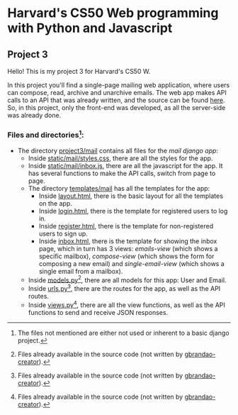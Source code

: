 # Harvard's CS50 Web programming with Python and Javascript

## Project 3

Hello! This is my project 3 for Harvard's CS50 W.

In this project you'll find a single-page mailing web application, where users can compose, read, archive and unarchive emails. The web app makes API calls to an API that was already written, and the source can be found [here](https://cs50.harvard.edu/web/2020/projects/3/mail/#getting-started). So, in this project, only the front-end was developed, as all the server-side was already done.

### Files and directories[^1]:

* The directory [project3/mail](https://github.com/gbrandao-creator/CS50-Web/tree/project3/project3/mail) contains all files for the _mail django app_:
  - Inside [static/mail/styles.css](https://github.com/gbrandao-creator/CS50-Web/blob/project3/project3/mail/static/mail/styles.css), there are all the styles for the app.
  - Inside [static/mail/inbox.js](https://github.com/gbrandao-creator/CS50-Web/blob/project3/project3/mail/static/mail/inbox.js), there are all the javascript for the app. It has several functions to make the API calls, switch from page to page.
  - The directory [templates/mail](https://github.com/gbrandao-creator/CS50-Web/tree/project3/project3/mail/templates/mail) has all the templates for the app:
    - Inside [layout.html](https://github.com/gbrandao-creator/CS50-Web/blob/project3/project3/mail/templates/mail/layout.html), there is the basic layout for all the templates on the app.
    - Inside [login.html](https://github.com/gbrandao-creator/CS50-Web/blob/project3/project3/mail/templates/mail/login.html), there is the template for registered users to log in.
    - Inside [register.html](https://github.com/gbrandao-creator/CS50-Web/blob/project3/project3/mail/templates/mail/register.html), there is the template for non-registered users to sign up.
    - Inside [inbox.html](https://github.com/gbrandao-creator/CS50-Web/blob/project3/project3/mail/templates/mail/index.html), there is the template for showing the inbox page, which in turn has 3 views: *emails-view* (which shows a specific mailbox), *compose-view* (which shows the form for composing a new email) and *single-email-view* (which shows a single email from a mailbox).
  - Inside [models.py](https://github.com/gbrandao-creator/CS50-Web/blob/project3/project3/mail/models.py)[^*], there are all models for this app: User and Email.
  - Inside [urls.py](https://github.com/gbrandao-creator/CS50-Web/blob/project3/project3/mail/urls.py)[^*], there are the routes for the app, as well as the API routes.
  - Inside [views.py](https://github.com/gbrandao-creator/CS50-Web/blob/project3/project3/mail/views.py)[^*], there are all the view functions, as well as the API functions to send and receive JSON responses.

[^1]: The files not mentioned are either not used or inherent to a basic django project.

[^*]: Files already available in the source code (not written by [gbrandao-creator](https://github.com/gbrandao-creator)).

